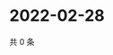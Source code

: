 # 2022-02-28

共 0 条

<!-- BEGIN WEIBO -->
<!-- 最后更新时间 Mon Feb 28 2022 07:09:16 GMT+0800 (China Standard Time) -->

<!-- END WEIBO -->
